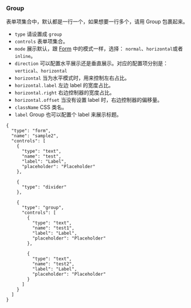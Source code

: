 ### Group

表单项集合中，默认都是一行一个，如果想要一行多个，请用 Group 包裹起来。

- `type` 请设置成 `group`
- `controls` 表单项集合。
- `mode` 展示默认，跟 [Form](./Form.md) 中的模式一样，选择： `normal`、`horizontal`或者`inline`。
- `direction` 可以配置水平展示还是垂直展示。对应的配置项分别是：`vertical`、`horizontal`
- `horizontal` 当为水平模式时，用来控制左右占比。
- `horizontal.label` 左边 label 的宽度占比。
- `horizontal.right` 右边控制器的宽度占比。
- `horizontal.offset` 当没有设置 label 时，右边控制器的偏移量。
- `className` CSS 类名。
- `label` Group 也可以配置个 label 来展示标题。

```schema:height="360" scope="body"
{
  "type": "form",
  "name": "sample2",
  "controls": [
    {
      "type": "text",
      "name": "test",
      "label": "Label",
      "placeholder": "Placeholder"
    },

    {
      "type": "divider"
    },

    {
      "type": "group",
      "controls": [
        {
          "type": "text",
          "name": "test1",
          "label": "Label",
          "placeholder": "Placeholder"
        },

        {
          "type": "text",
          "name": "test2",
          "label": "Label",
          "placeholder": "Placeholder"
        }
      ]
    }
  ]
}
```

